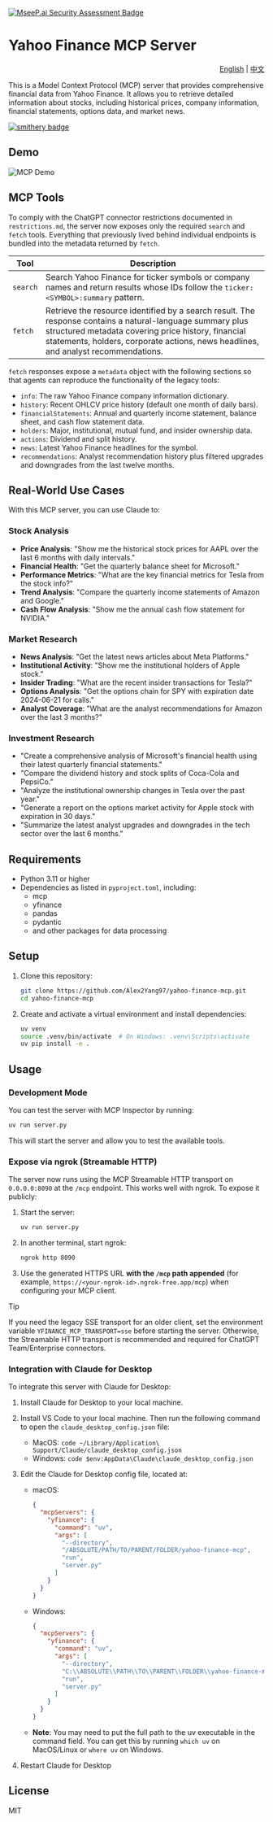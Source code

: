 [![MseeP.ai Security Assessment Badge](https://mseep.net/pr/alex2yang97-yahoo-finance-mcp-badge.png)](https://mseep.ai/app/alex2yang97-yahoo-finance-mcp)

# Yahoo Finance MCP Server

<div align="right">
  <a href="README.md">English</a> | <a href="README.zh.md">中文</a>
</div>

This is a Model Context Protocol (MCP) server that provides comprehensive financial data from Yahoo Finance. It allows you to retrieve detailed information about stocks, including historical prices, company information, financial statements, options data, and market news.

[![smithery badge](https://smithery.ai/badge/@Alex2Yang97/yahoo-finance-mcp)](https://smithery.ai/server/@Alex2Yang97/yahoo-finance-mcp)

## Demo

![MCP Demo](assets/demo.gif)

## MCP Tools

To comply with the ChatGPT connector restrictions documented in `restrictions.md`,
the server now exposes only the required `search` and `fetch` tools. Everything
that previously lived behind individual endpoints is bundled into the metadata
returned by `fetch`.

| Tool | Description |
|------|-------------|
| `search` | Search Yahoo Finance for ticker symbols or company names and return results whose IDs follow the `ticker:<SYMBOL>:summary` pattern. |
| `fetch` | Retrieve the resource identified by a search result. The response contains a natural-language summary plus structured metadata covering price history, financial statements, holders, corporate actions, news headlines, and analyst recommendations. |

`fetch` responses expose a `metadata` object with the following sections so that
agents can reproduce the functionality of the legacy tools:

- `info`: The raw Yahoo Finance company information dictionary.
- `history`: Recent OHLCV price history (default one month of daily bars).
- `financialStatements`: Annual and quarterly income statement, balance sheet,
  and cash flow statement data.
- `holders`: Major, institutional, mutual fund, and insider ownership data.
- `actions`: Dividend and split history.
- `news`: Latest Yahoo Finance headlines for the symbol.
- `recommendations`: Analyst recommendation history plus filtered upgrades and
  downgrades from the last twelve months.

## Real-World Use Cases

With this MCP server, you can use Claude to:

### Stock Analysis

- **Price Analysis**: "Show me the historical stock prices for AAPL over the last 6 months with daily intervals."
- **Financial Health**: "Get the quarterly balance sheet for Microsoft."
- **Performance Metrics**: "What are the key financial metrics for Tesla from the stock info?"
- **Trend Analysis**: "Compare the quarterly income statements of Amazon and Google."
- **Cash Flow Analysis**: "Show me the annual cash flow statement for NVIDIA."

### Market Research

- **News Analysis**: "Get the latest news articles about Meta Platforms."
- **Institutional Activity**: "Show me the institutional holders of Apple stock."
- **Insider Trading**: "What are the recent insider transactions for Tesla?"
- **Options Analysis**: "Get the options chain for SPY with expiration date 2024-06-21 for calls."
- **Analyst Coverage**: "What are the analyst recommendations for Amazon over the last 3 months?"

### Investment Research

- "Create a comprehensive analysis of Microsoft's financial health using their latest quarterly financial statements."
- "Compare the dividend history and stock splits of Coca-Cola and PepsiCo."
- "Analyze the institutional ownership changes in Tesla over the past year."
- "Generate a report on the options market activity for Apple stock with expiration in 30 days."
- "Summarize the latest analyst upgrades and downgrades in the tech sector over the last 6 months."

## Requirements

- Python 3.11 or higher
- Dependencies as listed in `pyproject.toml`, including:
  - mcp
  - yfinance
  - pandas
  - pydantic
  - and other packages for data processing

## Setup

1. Clone this repository:
   ```bash
   git clone https://github.com/Alex2Yang97/yahoo-finance-mcp.git
   cd yahoo-finance-mcp
   ```

2. Create and activate a virtual environment and install dependencies:
   ```bash
   uv venv
   source .venv/bin/activate  # On Windows: .venv\Scripts\activate
   uv pip install -e .
   ```

## Usage

### Development Mode

You can test the server with MCP Inspector by running:

```bash
uv run server.py
```

This will start the server and allow you to test the available tools.

### Expose via ngrok (Streamable HTTP)

The server now runs using the MCP Streamable HTTP transport on `0.0.0.0:8090` at the `/mcp` endpoint. This works well with ngrok. To expose it publicly:

1. Start the server:
   ```bash
   uv run server.py
   ```

2. In another terminal, start ngrok:
   ```bash
   ngrok http 8090
   ```

3. Use the generated HTTPS URL **with the `/mcp` path appended** (for example, `https://<your-ngrok-id>.ngrok-free.app/mcp`) when configuring your MCP client.

> [!TIP]
> If you need the legacy SSE transport for an older client, set the environment variable `YFINANCE_MCP_TRANSPORT=sse` before starting the server. Otherwise, the Streamable HTTP transport is recommended and required for ChatGPT Team/Enterprise connectors.

### Integration with Claude for Desktop

To integrate this server with Claude for Desktop:

1. Install Claude for Desktop to your local machine.
2. Install VS Code to your local machine. Then run the following command to open the `claude_desktop_config.json` file:
   - MacOS: `code ~/Library/Application\ Support/Claude/claude_desktop_config.json`
   - Windows: `code $env:AppData\Claude\claude_desktop_config.json`

3. Edit the Claude for Desktop config file, located at:
   - macOS: 
     ```json
     {
       "mcpServers": {
         "yfinance": {
           "command": "uv",
           "args": [
             "--directory",
             "/ABSOLUTE/PATH/TO/PARENT/FOLDER/yahoo-finance-mcp",
             "run",
             "server.py"
           ]
         }
       }
     }
     ```
   - Windows:
     ```json
     {
       "mcpServers": {
         "yfinance": {
           "command": "uv",
           "args": [
             "--directory",
             "C:\\ABSOLUTE\\PATH\\TO\\PARENT\\FOLDER\\yahoo-finance-mcp",
             "run",
             "server.py"
           ]
         }
       }
     }
     ```

   - **Note**: You may need to put the full path to the uv executable in the command field. You can get this by running `which uv` on MacOS/Linux or `where uv` on Windows.

4. Restart Claude for Desktop

## License

MIT
